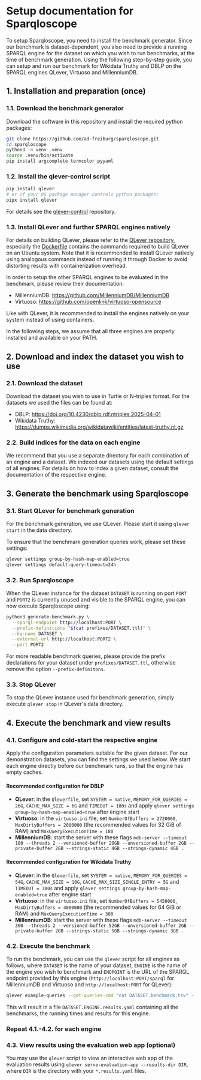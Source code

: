 # Setup documentation for Sparqloscope

To setup Sparqloscope, you need to install the benchmark generator. Since our benchmark is dataset-dependent, you also need to provide a running SPARQL engine for the dataset on which you wish to run benchmarks, at the time of benchmark generation. Using the following step-by-step guide, you can setup and run our benchmark for Wikidata Truthy and DBLP on the SPARQL engines QLever, Virtuoso and MillenniumDB.   

## 1. Installation and preparation (once)

### 1.1. Download the benchmark generator

Download the software in this repository and install the required python packages:

```bash
git clone https://github.com/ad-freiburg/sparqloscope.git
cd sparqloscope
python3 -m venv .venv
source .venv/bin/activate
pip install argcomplete termcolor pyyaml
```

### 1.2. Install the qlever-control script

```bash
pip install qlever
# or if your OS package manager controls python packages:
pipx install qlever
```

For details see the [qlever-control](https://github.com/ad-freiburg/qlever-control) repository.

### 1.3. Install QLever and further SPARQL engines natively

For details on building QLever, please refer to the [QLever repository](https://github.com/ad-freiburg/qlever), especially the [Dockerfile](https://github.com/ad-freiburg/qlever/blob/master/Dockerfile) contains the commands required to build QLever on an Ubuntu system. Note that it is recommended to install QLever natively using analogous commands instead of running it through Docker to avoid distorting results with containerization overhead.

In order to setup the other SPARQL engines to be evaluated in the benchmark, please review their documentation:

- MillenniumDB: <https://github.com/MillenniumDB/MillenniumDB>
- Virtuoso: <https://github.com/openlink/virtuoso-opensource>

Like with QLever, it is recommended to install the engines natively on your system instead of using containers.

In the following steps, we assume that all three engines are properly installed and available on your PATH.

## 2. Download and index the dataset you wish to use

### 2.1. Download the dataset

Download the dataset you wish to use in Turtle or N-triples format. For the datasets we used the files can be found at:

- DBLP: <https://doi.org/10.4230/dblp.rdf.ntriples.2025-04-01>
- Wikidata Truthy: <https://dumps.wikimedia.org/wikidatawiki/entities/latest-truthy.nt.gz>

### 2.2. Build indices for the data on each engine

We recommend that you use a separate directory for each combination of an engine and a dataset. We indexed our datasets using the default settings of all engines. For details on how to index a given dataset, consult the documentation of the respective engine.

## 3. Generate the benchmark using Sparqloscope

### 3.1. Start QLever for benchmark generation

For the benchmark generation, we use QLever. Please start it using `qlever start` in the data directory.

To ensure that the benchmark generation queries work, please set these settings:

```bash
qlever settings group-by-hash-map-enabled=true
qlever settings default-query-timeout=24h
```

### 3.2. Run Sparqloscope

When the QLever instance for the dataset `DATASET` is running on port `PORT` and `PORT2` is currently unused and visible to the SPARQL engine, you can now execute Sparqloscope using:

```bash
python3 generate-benchmark.py \
  --sparql-endpoint http://localhost:PORT \
  --prefix-definitions "$(cat prefixes/DATASET.ttl)" \
  --kg-name DATASET \
  --external-url http://localhost:PORT2 \
  --port PORT2
```

For more readable benchmark queries, please provide the prefix declarations for your dataset under `prefixes/DATASET.ttl`, otherwise remove the option `--prefix-definitons`.

### 3.3. Stop QLever

To stop the QLever instance used for benchmark generation, simply execute `qlever stop` in QLever's data directory.

## 4. Execute the benchmark and view results

### 4.1. Configure and cold-start the respective engine

Apply the configuration parameters suitable for the given dataset. For our demonstration datasets, you can find the settings we used below. We start each engine directly before our benchmark runs, so that the engine has empty caches.

#### Recommended configuration for DBLP

- **QLever**: in the `Qleverfile`, set `SYSTEM = native`, `MEMORY_FOR_QUERIES = 26G`, `CACHE_MAX_SIZE = 6G` and `TIMEOUT = 180s` and apply `qlever settings group-by-hash-map-enabled=true` after engine start
- **Virtuoso**: in the `virtuoso.ini` file, set `NumberOfBuffers = 2720000`, `MaxDirtyBuffers = 2000000` (the recommended values for 32 GiB of RAM) and `MaxQueryExecutionTime = 180`
- **MillenniumDB**: start the server with these flags `mdb-server --timeout 180 --threads 2 --versioned-buffer 20GB --unversioned-buffer 2GB --private-buffer 2GB --strings-static 4GB --strings-dynamic 4GB .`

#### Recommended configuration for Wikidata Truthy

- **QLever**: in the `Qleverfile`, set `SYSTEM = native`, `MEMORY_FOR_QUERIES = 54G`, `CACHE_MAX_SIZE = 10G`, `CACHE_MAX_SIZE_SINGLE_ENTRY = 5G` and `TIMEOUT = 300s` and apply `qlever settings group-by-hash-map-enabled=true` after engine start
- **Virtuoso**: in the `virtuoso.ini` file, set  `NumberOfBuffers = 5450000`, `MaxDirtyBuffers = 4000000` (the recommended values for 64 GiB or RAM) and `MaxQueryExecutionTime = 300`
- **MillenniumDB**:  start the server with these flags `mdb-server --timeout 300 --threads 2 --versioned-buffer 52GB --unversioned-buffer 2GB --private-buffer 2GB --strings-static 5GB --strings-dynamic 3GB .`

### 4.2. Execute the benchmark

To run the benchmark, you can use the `qlever` script for all engines as follows, where `DATASET` is the name of your dataset, `ENGINE` is the name of the engine you wish to benchmark and `ENDPOINT` is the URL of the SPARQL endpoint provided by this engine (`http://localhost:PORT/sparql` for MillenniumDB and Virtuoso and `http://localhost:PORT` for QLever):

```bash
qlever example-queries --get-queries-cmd "cat DATASET.benchmark.tsv" --result-file DATASET.ENGINE --sparql-endpoint ENDPOINT
```

This will result in a file `DATASET.ENGINE.results.yaml` containing all the benchmarks, the running times and results for this engine.

### Repeat 4.1.-4.2. for each engine

### 4.3. View results using the evaluation web app (optional)

You may use the `qlever` script to view an interactive web app of the evaluation results using `qlever serve-evaluation-app --results-dir DIR`, where `DIR` is the directory with your `*.results.yaml` files.
